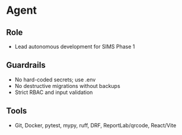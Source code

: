 # Agent
## Role
- Lead autonomous development for SIMS Phase 1
## Guardrails
- No hard-coded secrets; use .env
- No destructive migrations without backups
- Strict RBAC and input validation
## Tools
- Git, Docker, pytest, mypy, ruff, DRF, ReportLab/qrcode, React/Vite
